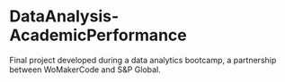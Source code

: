 # DataAnalysis-AcademicPerformance
Final project developed during a data analytics bootcamp, a partnership between WoMakerCode and S&amp;P Global.  
